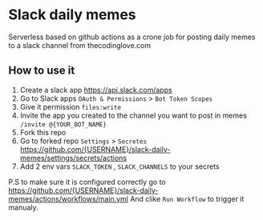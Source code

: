 # Slack daily memes

Serverless based on github actions as a crone job for posting daily memes to a slack channel from thecodinglove.com

## How to use it
1. Create a slack app https://api.slack.com/apps
2. Go to Slack apps `OAuth & Permissions` > `Bot Token Scopes` 
3. Give it permission `files:write`
4. Invite the app you created to the channel you want to post in memes `/invite @{YOUR_BOT_NAME}`
5. Fork this repo
6. Go to forked repo `Settings` > `Secretes`  https://github.com/{USERNAME}/slack-daily-memes/settings/secrets/actions
7. Add 2 env vars `SLACK_TOKEN` , `SLACK_CHANNELS` to your secrets

P.S to make sure it is configured correctly go to https://github.com/{USERNAME}/slack-daily-memes/actions/workflows/main.yml
And clike `Run Workflow` to trigger it manualy.

